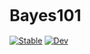 # Bayes101

[![Stable](https://img.shields.io/badge/docs-stable-blue.svg)](https://schrimpf.github.io/Bayes101.jl/stable)
[![Dev](https://img.shields.io/badge/docs-dev-blue.svg)](https://schrimpf.github.io/Bayes101.jl/dev)
